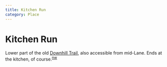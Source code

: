 ```yaml
---
title: Kitchen Run
category: Place
---
```

# Kitchen Run

Lower part of the old [Downhill Trail](/Run/Downhill-Trail), also accessible from mid-Lane. Ends at the kitchen, of course.<sup>[nw][]</sup>

[map]: /Meany-Map
[nw]: /Names-Walt "Meany Names by Walter Little, 1984"
